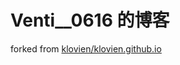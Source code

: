 # Venti__0616 的博客

forked from [klovien/klovien.github.io](https://github.com/klovien/klovien.github.io)
